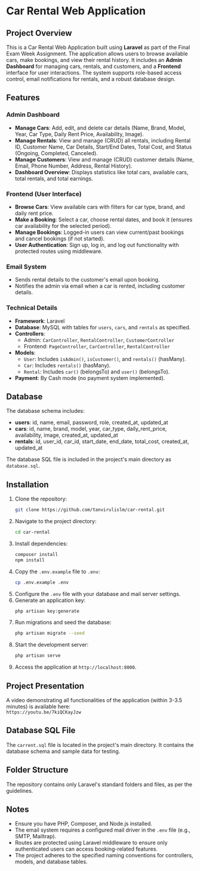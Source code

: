 # Car Rental Web Application

## Project Overview

This is a Car Rental Web Application built using **Laravel** as part of the Final Exam Week Assignment. The application allows users to browse available cars, make bookings, and view their rental history. It includes an **Admin Dashboard** for managing cars, rentals, and customers, and a **Frontend** interface for user interactions. The system supports role-based access control, email notifications for rentals, and a robust database design.

## Features

### Admin Dashboard

-   **Manage Cars**: Add, edit, and delete car details (Name, Brand, Model, Year, Car Type, Daily Rent Price, Availability, Image).
-   **Manage Rentals**: View and manage (CRUD) all rentals, including Rental ID, Customer Name, Car Details, Start/End Dates, Total Cost, and Status (Ongoing, Completed, Canceled).
-   **Manage Customers**: View and manage (CRUD) customer details (Name, Email, Phone Number, Address, Rental History).
-   **Dashboard Overview**: Displays statistics like total cars, available cars, total rentals, and total earnings.

### Frontend (User Interface)

-   **Browse Cars**: View available cars with filters for car type, brand, and daily rent price.
-   **Make a Booking**: Select a car, choose rental dates, and book it (ensures car availability for the selected period).
-   **Manage Bookings**: Logged-in users can view current/past bookings and cancel bookings (if not started).
-   **User Authentication**: Sign up, log in, and log out functionality with protected routes using middleware.

### Email System

-   Sends rental details to the customer's email upon booking.
-   Notifies the admin via email when a car is rented, including customer details.

### Technical Details

-   **Framework**: Laravel
-   **Database**: MySQL with tables for `users`, `cars`, and `rentals` as specified.
-   **Controllers**:
    -   Admin: `CarController`, `RentalController`, `CustomerController`
    -   Frontend: `PageController`, `CarController`, `RentalController`
-   **Models**:
    -   `User`: Includes `isAdmin()`, `isCustomer()`, and `rentals()` (hasMany).
    -   `Car`: Includes `rentals()` (hasMany).
    -   `Rental`: Includes `car()` (belongsTo) and `user()` (belongsTo).
-   **Payment**: By Cash mode (no payment system implemented).

## Database

The database schema includes:

-   **users**: id, name, email, password, role, created_at, updated_at
-   **cars**: id, name, brand, model, year, car_type, daily_rent_price, availability, image, created_at, updated_at
-   **rentals**: id, user_id, car_id, start_date, end_date, total_cost, created_at, updated_at

The database SQL file is included in the project's main directory as `database.sql`.

## Installation

1. Clone the repository:
    ```bash
    git clone https://github.com/tanvirulislm/car-rental.git
    ```
2. Navigate to the project directory:
    ```bash
    cd car-rental
    ```
3. Install dependencies:
    ```bash
    composer install
    npm install
    ```
4. Copy the `.env.example` file to `.env`:
    ```bash
    cp .env.example .env
    ```
5. Configure the `.env` file with your database and mail server settings.
6. Generate an application key:
    ```bash
    php artisan key:generate
    ```
7. Run migrations and seed the database:
    ```bash
    php artisan migrate --seed
    ```
8. Start the development server:
    ```bash
    php artisan serve
    ```
9. Access the application at `http://localhost:8000`.

## Project Presentation

A video demonstrating all functionalities of the application (within 3-3.5 minutes) is available here:  
`https://youtu.be/7kiQCKayJzw`

## Database SQL File

The `carrent.sql` file is located in the project's main directory. It contains the database schema and sample data for testing.

## Folder Structure

The repository contains only Laravel's standard folders and files, as per the guidelines.

## Notes

-   Ensure you have PHP, Composer, and Node.js installed.
-   The email system requires a configured mail driver in the `.env` file (e.g., SMTP, Mailtrap).
-   Routes are protected using Laravel middleware to ensure only authenticated users can access booking-related features.
-   The project adheres to the specified naming conventions for controllers, models, and database tables.
